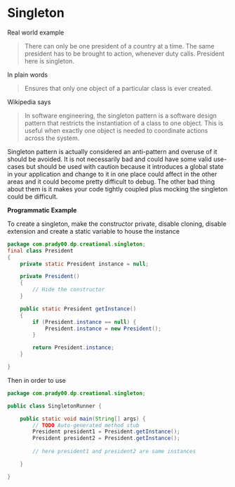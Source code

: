 Singleton
==========
Real world example
> There can only be one president of a country at a time. The same president has to be brought to action, whenever duty calls. President here is singleton.

In plain words
> Ensures that only one object of a particular class is ever created.

Wikipedia says
> In software engineering, the singleton pattern is a software design pattern that restricts the instantiation of a class to one object. This is useful when exactly one object is needed to coordinate actions across the system.

Singleton pattern is actually considered an anti-pattern and overuse of it should be avoided. It is not necessarily bad and could have some valid use-cases but should be used with caution because it introduces a global state in your application and change to it in one place could affect in the other areas and it could become pretty difficult to debug. The other bad thing about them is it makes your code tightly coupled plus mocking the singleton could be difficult.

**Programmatic Example**

To create a singleton, make the constructor private, disable cloning, disable extension and create a static variable to house the instance
```java
package com.prady00.dp.creational.singleton;
final class President
{
    private static President instance = null;

    private President()
    {
        // Hide the constructor
    }

    public static President getInstance()
    {
        if (President.instance == null) {
        	President.instance = new President();
        }

        return President.instance;
    }

}
```
Then in order to use
```java
package com.prady00.dp.creational.singleton;

public class SingletonRunner {

	public static void main(String[] args) {
		// TODO Auto-generated method stub
		President president1 = President.getInstance();
		President president2 = President.getInstance();
		
		// here president1 and president2 are same instances

	}

}

```